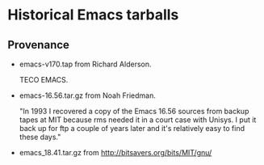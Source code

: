 # Historical Emacs tarballs

## Provenance

- emacs-v170.tap from Richard Alderson.

  TECO EMACS.

- emacs-16.56.tar.gz from Noah Friedman.

  "In 1993 I recovered a copy of the Emacs 16.56 sources from backup
  tapes at MIT because rms needed it in a court case with Unisys.  I
  put it back up for ftp a couple of years later and it's relatively
  easy to find these days."

- emacs_18.41.tar.gz from http://bitsavers.org/bits/MIT/gnu/
